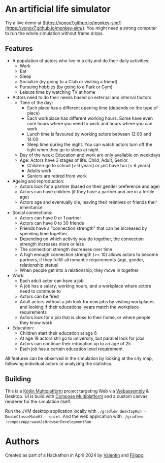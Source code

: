 # An artificial life simulator

Try a live demo at [https://vonox7.github.io/monkey-sim/](https://vonox7.github.io/monkey-sim/).
You might need a strong computer to run the whole simulation without frame drops.

## Features

- A population of actors who live in a city and do their daily activities:
  - Work
  - Eat
  - Sleep
  - Socialize (by going to a Club or visiting a friend)
  - Pursuing hobbies (by going to a Park or Gym)
  - Leisure time by watching TV at home
- Actors need to do their needs based on external and internal factors:
  - Time of the day:
    - Each place has a different opening time (depends on the type of place)
    - Each workplace has different working hours. Some have even core hours where you need to work and hours where you
      can work
    - Lunch time is favoured by working actors between 12:00 and 14:00
    - Sleep time during the night. You can watch actors turn off the light when they go to sleep at night.
  - Day of the week: Education and work are only available on weekdays
  - Age: Actors have 3 stages of life: Child, Adult, Senior.
    - Children go to school (> 6 years) or just have fun (< 6 years)
    - Adults work
    - Seniors are retired from work
- Ageing and reproduction:
  - Actors look for a partner (based on their gender preference and age)
  - Actors can have children (if they have a partner and are in a fertile age)
  - Actors age and eventually die, leaving their relatives or friends their inheritance
- Social connections:
  - Actors can have 0 or 1 partner
  - Actors can have 0 to 30 friends
  - Friends have a "connection strength" that can be increased by spending time together
  - Depending on which activity you do together, the connection strength increases more or less
  - The connection strength decreases over time
  - A high enough connection strength (>= 10) allows actors to become partners, if they fulfill all romantic
    requirements (age, gender, relationship status)
  - When people get into a relationship, they move in together
- Work:
  - Each adult actor can have a job
  - A job has a salary, working hours, and a workplace where actors need to commute to
  - Actors can be fired
  - Adult actors without a job look for new jobs by visiting workplaces and looking if their educational years match the
    workplace requirements
  - Actors look for a job that is close to their home, or where people they know work
- Education:
  - Children start their education at age 6
  - At age 18 actors still go to university, but parallel look for jobs
  - Actors can continue their education up to an age of 25
  - Each job has a certain education level requirement

All features can be observed in the simulation by looking at the city map, following individual actors or analyzing the
statistics.

## Building

This is a [Kotlin Multiplatform](https://www.jetbrains.com/help/kotlin-multiplatform-dev/get-started.html) project
targeting Web via [Webassembly](https://kotl.in/wasm/) & Desktop.
UI is build with [Compose Multiplatform](https://github.com/JetBrains/compose-multiplatform/#compose-multiplatform) and
a custom canvas renderer for the simulation itself.

Run the JVM desktop application locally with `./gradlew desktopRun -DmainClass=MainKt --quiet`.
And the web application with `./gradlew :composeApp:wasmJsBrowserDevelopmentRun`.

# Authors

Created as part of a Hackathon in April 2024 by [Valentin](https://github.com/vonox7)
and [Filippo](https://filippo-orru.com).